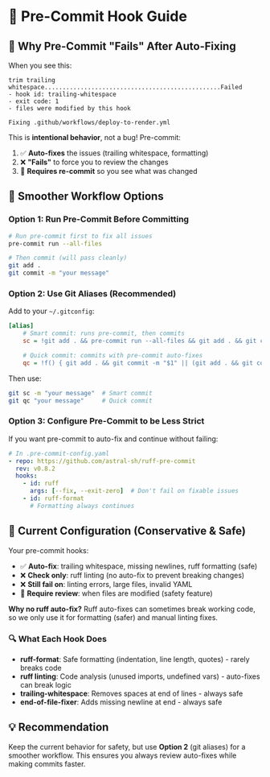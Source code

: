 # 🔧 Pre-Commit Hook Guide

## 🤔 Why Pre-Commit "Fails" After Auto-Fixing

When you see this:
```
trim trailing whitespace.................................................Failed
- hook id: trailing-whitespace
- exit code: 1
- files were modified by this hook

Fixing .github/workflows/deploy-to-render.yml
```

This is **intentional behavior**, not a bug! Pre-commit:
1. ✅ **Auto-fixes** the issues (trailing whitespace, formatting)
2. ❌ **"Fails"** to force you to review the changes
3. 🔄 **Requires re-commit** so you see what was changed

## 🚀 Smoother Workflow Options

### Option 1: Run Pre-Commit Before Committing
```bash
# Run pre-commit first to fix all issues
pre-commit run --all-files

# Then commit (will pass cleanly)
git add .
git commit -m "your message"
```

### Option 2: Use Git Aliases (Recommended)
Add to your `~/.gitconfig`:
```ini
[alias]
    # Smart commit: runs pre-commit, then commits
    sc = !git add . && pre-commit run --all-files && git add . && git commit

    # Quick commit: commits with pre-commit auto-fixes
    qc = !f() { git add . && git commit -m "$1" || (git add . && git commit -m "$1"); }; f
```

Then use:
```bash
git sc -m "your message"  # Smart commit
git qc "your message"     # Quick commit
```

### Option 3: Configure Pre-Commit to be Less Strict

If you want pre-commit to auto-fix and continue without failing:

```yaml
# In .pre-commit-config.yaml
- repo: https://github.com/astral-sh/ruff-pre-commit
  rev: v0.8.2
  hooks:
    - id: ruff
      args: [--fix, --exit-zero]  # Don't fail on fixable issues
    - id: ruff-format
      # Formatting always continues
```

## 🎯 Current Configuration (Conservative & Safe)

Your pre-commit hooks:
- ✅ **Auto-fix**: trailing whitespace, missing newlines, ruff formatting (safe)
- ❌ **Check only**: ruff linting (no auto-fix to prevent breaking changes)
- ❌ **Still fail on**: linting errors, large files, invalid YAML
- 🔄 **Require review**: when files are modified (safety feature)

**Why no ruff auto-fix?** Ruff auto-fixes can sometimes break working code, so we only use it for formatting (safer) and manual linting fixes.

### 🔍 What Each Hook Does

- **ruff-format**: Safe formatting (indentation, line length, quotes) - rarely breaks code
- **ruff linting**: Code analysis (unused imports, undefined vars) - auto-fixes can break logic
- **trailing-whitespace**: Removes spaces at end of lines - always safe
- **end-of-file-fixer**: Adds missing newline at end - always safe

## 💡 Recommendation

Keep the current behavior for safety, but use **Option 2** (git aliases) for a smoother workflow. This ensures you always review auto-fixes while making commits faster.
